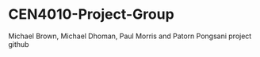 # CEN4010-Project-Group
Michael Brown, Michael Dhoman, Paul Morris and Patorn Pongsani project github
